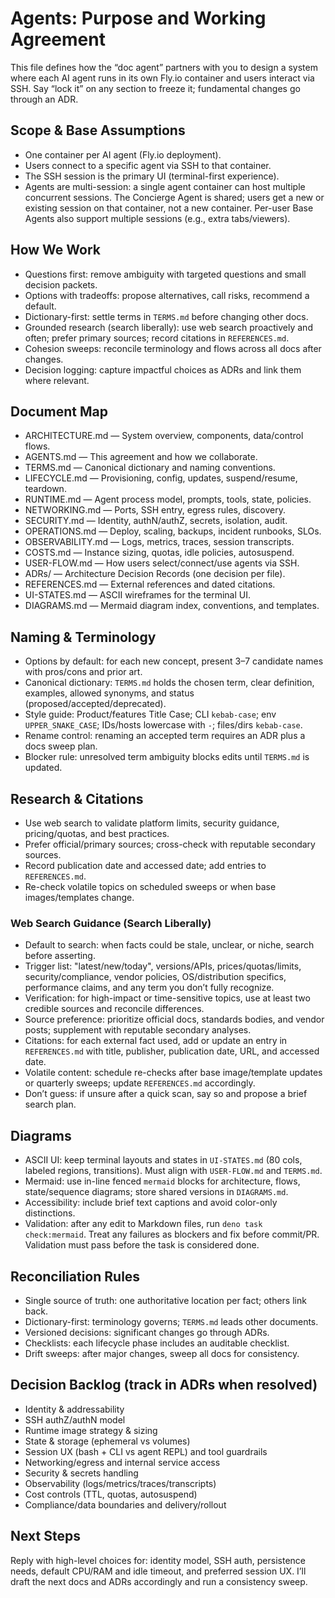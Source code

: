 # Agents: Purpose and Working Agreement

This file defines how the “doc agent” partners with you to design a system where each AI agent runs
in its own Fly.io container and users interact via SSH. Say “lock it” on any section to freeze it;
fundamental changes go through an ADR.

## Scope & Base Assumptions

- One container per AI agent (Fly.io deployment).
- Users connect to a specific agent via SSH to that container.
- The SSH session is the primary UI (terminal-first experience).
- Agents are multi-session: a single agent container can host multiple concurrent sessions. The
  Concierge Agent is shared; users get a new or existing session on that container, not a new
  container. Per-user Base Agents also support multiple sessions (e.g., extra tabs/viewers).

## How We Work

- Questions first: remove ambiguity with targeted questions and small decision packets.
- Options with tradeoffs: propose alternatives, call risks, recommend a default.
- Dictionary-first: settle terms in `TERMS.md` before changing other docs.
- Grounded research (search liberally): use web search proactively and often; prefer primary
  sources; record citations in `REFERENCES.md`.
- Cohesion sweeps: reconcile terminology and flows across all docs after changes.
- Decision logging: capture impactful choices as ADRs and link them where relevant.

## Document Map

- ARCHITECTURE.md — System overview, components, data/control flows.
- AGENTS.md — This agreement and how we collaborate.
- TERMS.md — Canonical dictionary and naming conventions.
- LIFECYCLE.md — Provisioning, config, updates, suspend/resume, teardown.
- RUNTIME.md — Agent process model, prompts, tools, state, policies.
- NETWORKING.md — Ports, SSH entry, egress rules, discovery.
- SECURITY.md — Identity, authN/authZ, secrets, isolation, audit.
- OPERATIONS.md — Deploy, scaling, backups, incident runbooks, SLOs.
- OBSERVABILITY.md — Logs, metrics, traces, session transcripts.
- COSTS.md — Instance sizing, quotas, idle policies, autosuspend.
- USER-FLOW.md — How users select/connect/use agents via SSH.
- ADRs/ — Architecture Decision Records (one decision per file).
- REFERENCES.md — External references and dated citations.
- UI-STATES.md — ASCII wireframes for the terminal UI.
- DIAGRAMS.md — Mermaid diagram index, conventions, and templates.

## Naming & Terminology

- Options by default: for each new concept, present 3–7 candidate names with pros/cons and prior
  art.
- Canonical dictionary: `TERMS.md` holds the chosen term, clear definition, examples, allowed
  synonyms, and status (proposed/accepted/deprecated).
- Style guide: Product/features Title Case; CLI `kebab-case`; env `UPPER_SNAKE_CASE`; IDs/hosts
  lowercase with `-`; files/dirs `kebab-case`.
- Rename control: renaming an accepted term requires an ADR plus a docs sweep plan.
- Blocker rule: unresolved term ambiguity blocks edits until `TERMS.md` is updated.

## Research & Citations

- Use web search to validate platform limits, security guidance, pricing/quotas, and best practices.
- Prefer official/primary sources; cross-check with reputable secondary sources.
- Record publication date and accessed date; add entries to `REFERENCES.md`.
- Re-check volatile topics on scheduled sweeps or when base images/templates change.

### Web Search Guidance (Search Liberally)

- Default to search: when facts could be stale, unclear, or niche, search before asserting.
- Trigger list: "latest/new/today", versions/APIs, prices/quotas/limits, security/compliance, vendor
  policies, OS/distribution specifics, performance claims, and any term you don’t fully recognize.
- Verification: for high-impact or time-sensitive topics, use at least two credible sources and
  reconcile differences.
- Source preference: prioritize official docs, standards bodies, and vendor posts; supplement with
  reputable secondary analyses.
- Citations: for each external fact used, add or update an entry in `REFERENCES.md` with title,
  publisher, publication date, URL, and accessed date.
- Volatile content: schedule re-checks after base image/template updates or quarterly sweeps; update
  `REFERENCES.md` accordingly.
- Don’t guess: if unsure after a quick scan, say so and propose a brief search plan.

## Diagrams

- ASCII UI: keep terminal layouts and states in `UI-STATES.md` (80 cols, labeled regions,
  transitions). Must align with `USER-FLOW.md` and `TERMS.md`.
- Mermaid: use in-line fenced `mermaid` blocks for architecture, flows, state/sequence diagrams;
  store shared versions in `DIAGRAMS.md`.
- Accessibility: include brief text captions and avoid color-only distinctions.
- Validation: after any edit to Markdown files, run `deno task check:mermaid`. Treat any failures as
  blockers and fix before commit/PR. Validation must pass before the task is considered done.

## Reconciliation Rules

- Single source of truth: one authoritative location per fact; others link back.
- Dictionary-first: terminology governs; `TERMS.md` leads other documents.
- Versioned decisions: significant changes go through ADRs.
- Checklists: each lifecycle phase includes an auditable checklist.
- Drift sweeps: after major changes, sweep all docs for consistency.

## Decision Backlog (track in ADRs when resolved)

- Identity & addressability
- SSH authZ/authN model
- Runtime image strategy & sizing
- State & storage (ephemeral vs volumes)
- Session UX (bash + CLI vs agent REPL) and tool guardrails
- Networking/egress and internal service access
- Security & secrets handling
- Observability (logs/metrics/traces/transcripts)
- Cost controls (TTL, quotas, autosuspend)
- Compliance/data boundaries and delivery/rollout

## Next Steps

Reply with high-level choices for: identity model, SSH auth, persistence needs, default CPU/RAM and
idle timeout, and preferred session UX. I’ll draft the next docs and ADRs accordingly and run a
consistency sweep.
